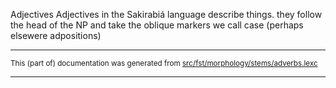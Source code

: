 Adjectives
Adjectives in the Sakirabiá language describe things.
they follow the head of the NP and take the oblique markers we call case (perhaps elsewere adpositions)

* * *

<small>This (part of) documentation was generated from [src/fst/morphology/stems/adverbs.lexc](https://github.com/giellalt/lang-skf/blob/main/src/fst/morphology/stems/adverbs.lexc)</small>

---

